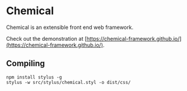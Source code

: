 # Chemical

Chemical is an extensible front end web framework.

Check out the demonstration at [https://chemical-framework.github.io/](https://chemical-framework.github.io/).


## Compiling

```
npm install stylus -g
stylus -w src/stylus/chemical.styl -o dist/css/
```